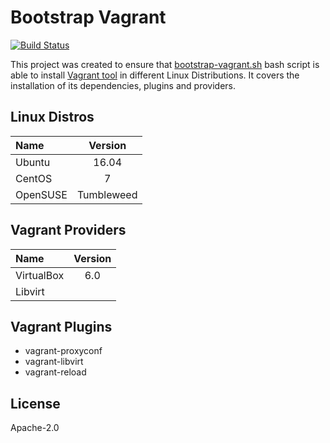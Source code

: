 # Bootstrap Vagrant
[![Build Status](https://travis-ci.org/electrocucaracha/bootstrap-vagrant.png)](https://travis-ci.org/electrocucaracha/bootstrap-vagrant)

This project was created to ensure that [bootstrap-vagrant.sh](bootstrap-vagrant.sh)
bash script is able to install [Vagrant tool][1] in different Linux
Distributions. It covers the installation of its dependencies, plugins
and providers.

## Linux Distros

| Name     | Version    |
|:---------|:----------:|
| Ubuntu   | 16.04      |
| CentOS   | 7          |
| OpenSUSE | Tumbleweed |

## Vagrant Providers

| Name       | Version |
|:-----------|:-------:|
| VirtualBox | 6.0     |
| Libvirt    |         |

## Vagrant Plugins

* vagrant-proxyconf
* vagrant-libvirt
* vagrant-reload

## License

Apache-2.0

[1]: https://www.vagrantup.com/
